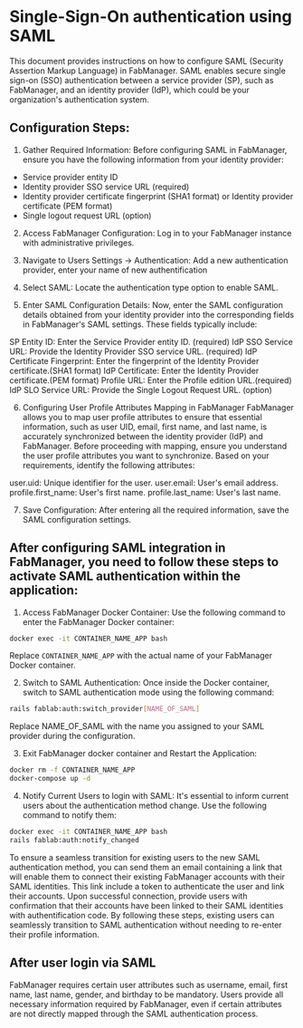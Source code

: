 # Single-Sign-On authentication using SAML
This document provides instructions on how to configure SAML (Security Assertion Markup Language) in FabManager. SAML enables secure single sign-on (SSO) authentication between a service provider (SP), such as FabManager, and an identity provider (IdP), which could be your organization's authentication system.

## Configuration Steps:

1. Gather Required Information:
Before configuring SAML in FabManager, ensure you have the following information from your identity provider:

* Service provider entity ID
* Identity provider SSO service URL (required)
* Identity provider certificate fingerprint (SHA1 format) or Identity provider certificate (PEM format)
* Single logout request URL (option)

2. Access FabManager Configuration:
Log in to your FabManager instance with administrative privileges.

3. Navigate to Users Settings -> Authentication:
Add a new authentication provider, enter your name of new authentification

4. Select SAML:
Locate the authentication type option to enable SAML.

5. Enter SAML Configuration Details:
Now, enter the SAML configuration details obtained from your identity provider into the corresponding fields in FabManager's SAML settings. These fields typically include:

SP Entity ID: Enter the Service Provider entity ID. (required)
IdP SSO Service URL: Provide the Identity Provider SSO service URL. (required)
IdP Certificate Fingerprint: Enter the fingerprint of the Identity Provider certificate.(SHA1 format)
IdP Certificate: Enter the Identity Provider certificate.(PEM format)
Profile URL: Enter the Profile edition URL.(required)
IdP SLO Service URL: Provide the Single Logout Request URL. (option)

6. Configuring User Profile Attributes Mapping in FabManager
FabManager allows you to map user profile attributes to ensure that essential information, such as user UID, email, first name, and last name, is accurately synchronized between the identity provider (IdP) and FabManager.
Before proceeding with mapping, ensure you understand the user profile attributes you want to synchronize. Based on your requirements, identify the following attributes:

user.uid: Unique identifier for the user.
user.email: User's email address.
profile.first_name: User's first name.
profile.last_name: User's last name.

7. Save Configuration:
After entering all the required information, save the SAML configuration settings.

## After configuring SAML integration in FabManager, you need to follow these steps to activate SAML authentication within the application:

1. Access FabManager Docker Container:
Use the following command to enter the FabManager Docker container:
```bash
docker exec -it CONTAINER_NAME_APP bash
```
Replace `CONTAINER_NAME_APP` with the actual name of your FabManager Docker container.

2. Switch to SAML Authentication:
Once inside the Docker container, switch to SAML authentication mode using the following command:
```bash
rails fablab:auth:switch_provider[NAME_OF_SAML]
```
Replace NAME_OF_SAML with the name you assigned to your SAML provider during the configuration.

3. Exit FabManager docker container and Restart the Application:
```bash
docker rm -f CONTAINER_NAME_APP
docker-compose up -d
```

4. Notify Current Users to login with SAML:
It's essential to inform current users about the authentication method change. Use the following command to notify them:
```bash
docker exec -it CONTAINER_NAME_APP bash
rails fablab:auth:notify_changed
```
To ensure a seamless transition for existing users to the new SAML authentication method, you can send them an email containing a link that will enable them to connect their existing FabManager accounts with their SAML identities.
This link include a token to authenticate the user and link their accounts. Upon successful connection, provide users with confirmation that their accounts have been linked to their SAML identities with authentification code.
By following these steps, existing users can seamlessly transition to SAML authentication without needing to re-enter their profile information.

## After user login via SAML
FabManager requires certain user attributes such as username, email, first name, last name, gender, and birthday to be mandatory.
Users provide all necessary information required by FabManager, even if certain attributes are not directly mapped through the SAML authentication process.
